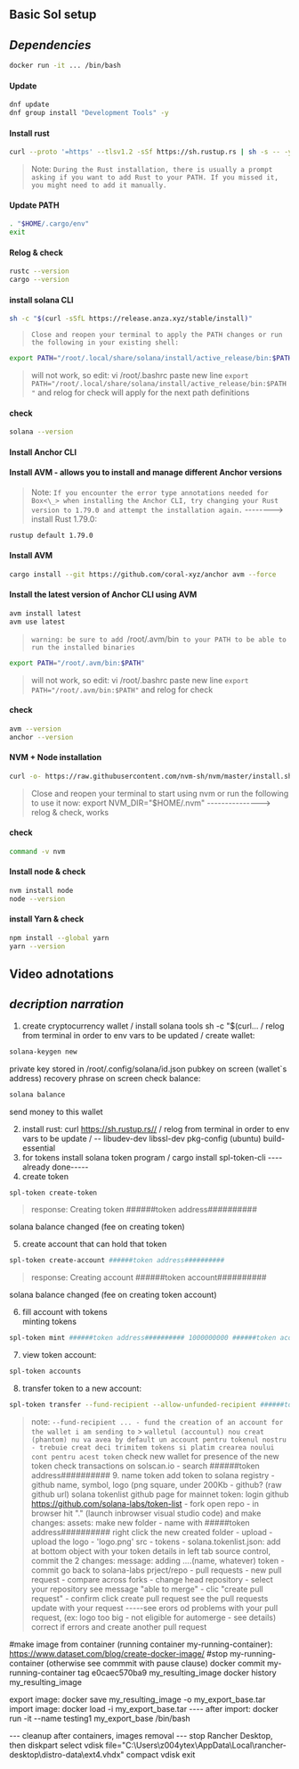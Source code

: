## Basic Sol setup

## _Dependencies_

```sh
docker run -it ... /bin/bash
```

#### Update

```sh
dnf update
dnf group install "Development Tools" -y
```

#### Install rust

```sh
curl --proto '=https' --tlsv1.2 -sSf https://sh.rustup.rs | sh -s -- -y
```

> Note: `During the Rust installation, there is usually a prompt asking if you want to add Rust to your PATH. If you missed it, you might need to add it manually.`

#### Update PATH

```sh
. "$HOME/.cargo/env"
exit
```

#### Relog & check

```sh
rustc --version
cargo --version
```

#### install solana CLI

```sh
sh -c "$(curl -sSfL https://release.anza.xyz/stable/install)"
```

> `Close and reopen your terminal to apply the PATH changes or run the following in your existing shell:`

```sh
export PATH="/root/.local/share/solana/install/active_release/bin:$PATH"
```

> will not work, so edit:
> vi /root/.bashrc
> paste new line
> `export PATH="/root/.local/share/solana/install/active_release/bin:$PATH"`
> and relog for check
> will apply for the next path definitions

#### check

```sh
solana --version
```

#### Install Anchor CLI

#### Install AVM - allows you to install and manage different Anchor versions

> Note: `If you encounter the error type annotations needed for Box<\_> when installing the Anchor CLI, try changing your Rust version to 1.79.0 and attempt the installation again.`
> --------> install Rust 1.79.0:

```sh
rustup default 1.79.0
```

#### Install AVM

```sh
cargo install --git https://github.com/coral-xyz/anchor avm --force
```

#### Install the latest version of Anchor CLI using AVM

```sh
avm install latest
avm use latest
```

> `warning: be sure to add `/root/.avm/bin` to your PATH to be able to run the installed binaries`

```sh
export PATH="/root/.avm/bin:$PATH"
```

> will not work, so edit:
> vi /root/.bashrc
> paste new line
> `export PATH="/root/.avm/bin:$PATH"`
> and relog for check

#### check

```sh
avm --version
anchor --version
```

#### NVM + Node installation

```sh
curl -o- https://raw.githubusercontent.com/nvm-sh/nvm/master/install.sh | bash
```

> Close and reopen your terminal to start using nvm or run the following to use it now:
> export NVM_DIR="$HOME/.nvm"
> ---------------> relog & check, works

#### check

```sh
command -v nvm
```

#### Install node & check

```sh
nvm install node
node --version
```

#### install Yarn & check

```sh
npm install --global yarn
yarn --version
```

## Video adnotations

## _decription narration_

1. create cryptocurrency wallet / install solana tools sh -c "$(curl... / relog from terminal in order to env vars to be updated / create wallet:

```sh
solana-keygen new
```

private key stored in /root/.config/solana/id.json
pubkey on screen (wallet`s address)
recovery phrase on screen
check balance:

```sh
solana balance
```

send money to this wallet

2. install rust: curl https://sh.rustup.rs// / relog from terminal in order to env vars to be update / -- libudev-dev libssl-dev pkg-config (ubuntu) build-essential
3. for tokens install solana token program / cargo install spl-token-cli ----already done-----
4. create token

```sh
spl-token create-token
```

> response: Creating token ######token address##########

solana balance changed (fee on creating token)

5. create account that can hold that token

```sh
spl-token create-account ######token address##########
```

> response: Creating account ######token account##########

solana balance changed (fee on creating token account)

6. fill account with tokens  
minting tokens

```sh
spl-token mint ######token address########## 1000000000 ######token account##########
```

7. view token account:

```sh
spl-token accounts
```

8. transfer token to a new account:

```sh
spl-token transfer --fund-recipient --allow-unfunded-recipient ######token address########## 1000 ######destination wallet address##########
```

> note: `--fund-recipient ... - fund the creation of an account for the wallet i am sending to` > `walletul (accountul) nou creat (phantom) nu va avea by default un account pentru tokenul nostru - trebuie creat deci trimitem tokens si platim crearea noului cont pentru acest token`
> check new wallet for presence of the new token
> check transactions on solscan.io - search ######token address########## 9. name token
> add token to solana registry - github
> name, symbol, logo (png square, under 200Kb - github? (raw github url)
> solana tokenlist github page
> for mainnet token:
> login github
> https://github.com/solana-labs/token-list - fork
> open repo - in browser hit "." (launch inbrowser visual studio code) and make changes:
> assets: make new folder - name with #####token address##########
> right click the new created folder - upload - upload the logo - 'logo.png'
> src - tokens - solana.tokenlist.json: add at bottom object with your token details
> in left tab source control, commit the 2 changes: message: adding ....(name, whatever) token - commit
> go back to solana-labs prject/repo - pull requests - new pull request - compare across forks - change head repository - select your repository
> see message "able to merge" - clic "create pull request" - confirm click create pull request
> see the pull requests update with your request -----see erors od problems with your pull request, (ex: logo too big - not eligible for automerge - see details)
> correct if errors and create another pull request

#make image from container (running container my-running-container): https://www.dataset.com/blog/create-docker-image/
#stop my-running-container (otherwise see commmit with pause clause)
docker commit my-running-container
tag e0caec570ba9 my_resulting_image
docker history my_resulting_image

export image:
docker save my_resulting_image -o my_export_base.tar
import image:
docker load -i my_export_base.tar
---- after import: docker run -it --name testing1 my_export_base /bin/bash

--- cleanup after containers, images removal
--- stop Rancher Desktop, then
diskpart
select vdisk file="C:\Users\z004ytex\AppData\Local\rancher-desktop\distro-data\ext4.vhdx"
compact vdisk
exit
